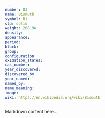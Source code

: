 ```yaml
---
number: 83
name: Bismuth
symbol: Bi
stp: solid
weight: 208.98
density:
appearance:
period:
block:
group:
configuration:
oxidation_states:
cas_number:
year_discovered:
discovered_by:
year_named:
named_by:
name_meaning:
image:
wiki: https://en.wikipedia.org/wiki/Bismuth
---
```


Markdown content here...
